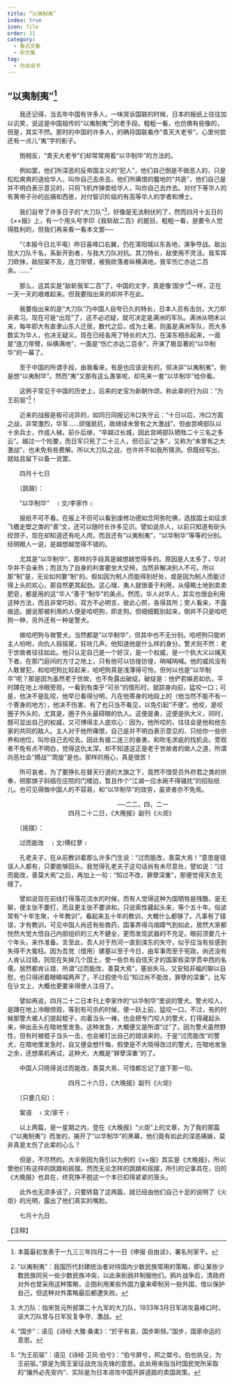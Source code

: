 ```yaml
---
title: “以夷制夷”
index: true
icon: file
order: 31
category:
  - 鲁迅文集
  - 杂文集
tag:  
  - 伪自由书
---
```


## “以夷制夷”[^①]

　　我还记得，当去年中国有许多人，一味哭诉国联的时候，日本的报纸上往往加以讥笑，说这是中国祖传的“以夷制夷”[^②]的老手段。粗粗一看，也仿佛有些像的，但是，其实不然。那时的中国的许多人，的确将国联看作“青天大老爷”，心里何尝还有一点儿“夷”字的影子。

　　倒相反，“青天大老爷”们却常常用着“以华制华”的方法的。

　　例如罢，他们所深恶的反帝国主义的“犯人”，他们自己倒是不做恶人的，只是松松爽爽的送给华人，叫你自己去杀去。他们所痛恨的腹地的“共匪”，他们自己是并不明白表示意见的，只将飞机炸弹卖给华人，叫你自己去炸去。对付下等华人的有黄帝子孙的巡捕和西崽，对付智识阶级的有高等华人的学者和博士。

　　我们自夸了许多日子的“大刀队”[^③]，好像是无法制伏的了，然而四月十五日的《××报》上，有一个用头号字印《我斩敌二百》的题目。粗粗一看，是要令人觉得胜利的，但我们再来看一看本文罢──

　　“（本报今日北平电）昨日喜峰口右翼，仍在滦阳城以东各地，演争夺战。敌出现大刀队千名，系新开到者，与我大刀队对抗。其刀特长，敌使用不灵活。我军挥刀砍抹，敌招架不及，连刀带臂，被我砍落者纵横满地，我军伤亡亦达二百余。……”

　　那么，这其实是“敌斩我军二百”了，中国的文字，真是像‘国步”[^④]一样，正在一天一天的艰难起来。但我要指出来的却并不在此。

　　我要指出来的是“大刀队”乃中国人自夸已久的特长，日本人员有击剑，大刀却非素习。现在可是“出现”了，这不必迟疑，就可决定是满洲的军队。满洲从明末以来，每年即大有直隶山东人迁居，数代之后，成为土著，则虽是满洲军队，而大多数实为华人，也决无疑义。现在已经各用了特长的大刀，在滦东相杀起来，一面是“连刀带臂，纵横满地”，一面是“伤亡亦达二百余”，开演了极显著的“以华制华”的一幕了。

　　至于中国的所谓手段，由我看来，有是也应该说有的，但决非“以夷制夷”，倒是想“以夷制华”。然而“夷”又那有这么愚笨呢，却先来一套“以华制华”给你看。

　　这例子常见于中国的历史上，后来的史官为新朝作颂，称此辈的行为曰：“为王前驱”[^⑤]！

　　近来的战报是极可诧异的，如同日同报记冷口失守云：“十日以后，冷口方面之战，非常激烈，华军……顽强抵抗，故继续未曾有之大激战”，但由宫崎部队以十余兵士，作成人梯，前仆后继，“卒越过长城，因此宫崎部队牺牲二十三名之多云”。越过一个险要，而日军只死了二十三人，但已云“之多”，又称为“未曾有之大激战”，也未免有些费解。所以大刀队之战，也许并不如我所猜测。但既经写出，就姑且留下以备一说罢。

　　四月十七日

　　〔跳踉〕：

　　“以华制华”　﹙文/李家作﹚

　　报纸不可不看。在报上不但可以看到虔修功德如念阿弥陀佛，选拔国士如征求飞檐走壁之类的“善”文，还可以随时长许多见识。譬如说杀人，以前只知道有斫头绞颈子，现在却知道还有吃人肉，而且还有“以夷制夷”，“以华制华”等等的分别。经明眼人一说，是越想越觉得不错的。

　　尤其是“以华制华”，那样的手段真是越想越觉得多的。原因是人太多了，华对华并不会亲热；而且为了自身的利害要坐大交椅，当然非解决别人不可。所以那“制”是，无论如何要“制”的。假如因为制人而能得到好处，或是因为制人而能讨得上头的欢心，那自然更其起劲。这心理，夷人就很善于利用，从侵略土地到卖卖肥皂，都是用的这“华人”善于“制华”的美点。然而，华人对华人，其实也很会利用这种方法，而且非常巧妙。双方不必明言，彼此心照，各得其所；旁人看来，不露痕迹。据说那被利用的人便是哈吧狗，即走狗。但细细甄别起来，倒并不只是哈吧狗一种，另外还有一种是警犬。

　　做哈吧狗与做警犬，当然都是“以华制华”，但其中也不无分别。哈吧狗只能听主人吩咐，向仇人摇摇尾，狂吠几声。他知道他是什么样的身分。警犬则不然：老于世故者往往如此。他只认定自己是一个好汉，是一个权威，是一个执大义以绳天下者。在那门庭间的方寸之地上，只有他可以彷徨彷徨，呐喊呐喊。他的威风没有人敢冒犯，和哈吧狗比较起来，哈吧狗真是浅薄得可怜。但何以也是“以华制华”呢？那是因为虽然老于世故，也不免露出破绽。破绽是：他俨若嫉恶如仇，平时蹲在地上冷眼旁观，一看到有类乎“可杀”的情形时，就踪身向前，猛咬一口；可是，他决不是乱咬，他早已看得分明，凡在他寄身的地段上的（他当然不能不有一个寄身的地方），他决不伤害，有了也只当不看见，以免引起“不便”。他咬，是咬圈子外头的，尤其是，圈子外头最碍眼的仇人。这便是勇，这便是执大义，同时，既可显出自己的权威，又可博得主人底欢心：因为，他所咬的，往往会是他和他东家的共同的敌人。主人对于他所痛恨，自己是并不明白表示意见的，只给你一些供养和地位，叫你自己去咬去。因此有接二连三的奋勇，和吹毛求疵的找机会。旁观者不免有点不明白，觉得这仇太深，却不知道这正是老于世故者的做人之道，所谓向恶社会“搏战”“周旋”是也。那样的用心，真是很苦！

　　所可哀者，为了要挣扎在替天行道的大旗之下，竟然不惜受员外府君之类的供奉，把那旗子斜插在庄院的门楼边，暂且作个“江湖一应水碗不得骚扰”的招贴纸儿。也可见得做中国人的不容易，和“以华制华”的效劳，虽贤者亦不免焉。

　　　　　　　　　　　　　　　　　　──二二，四，二一
　　　　　　　　　　四月二十二日，《大晚报》副刊《火炬》

　　〔摇摆〕：

　　过而能改　﹙文/傅红蓼﹚

　　孔老夫子，在从前教训着那么许多门生说：“过而能改，善莫大焉！”意思是错误人人都有，只要能够回头。我觉得孔老夫子这句话尚有未尽意处，譬如说：“过而能改，善莫大焉”之后，再加上一句：“知过不改，罪孽深重”，那便觉得天衣无缝了。

　　譬如说现在前线打得落花流水的时候，而有人觉得这种为国牺牲是残酷，是无聊，便主张不要打，而且更主张不要讲和，只说索性藏起头来，等个五十年。俗谚常有“十年生聚，十年教训”，看起来五十年的教训，大概什么都够了。凡事有了错误，才有教训，可见中国人尚还有些救药，国事弄得乌烟瘴气到如此，居然大家都恍然大觉大悟自己内部组织的三大不健全，更而发现武器的不充足。眼前须要几十个年头，来作准备。言至此，吾人对于热河一直到滦东的失守，似乎应当有些感到失得不大冤枉。因为吾党（借用）建基以至于今日，由军事而至于宪政，尚还没有人肯认过错，则现在失掉几个国土，使一些负有自信天才的国家栋梁学贯中西的名儒，居然都肯认错，所谓“过而能改，善莫大焉”，塞翁失马，又安知非福的聊以自慰，也只得闭着眼睛喊两声了，不过假使今后“知过尚不能改，罪孽的深重”，比写在讣文上，大概也更要来得使人注目了。

　　譬如再说，四月二十二日本刊上李家作的“以华制华”里说的警犬。警犬咬人，是蹲在地上冷眼傍观，等到有可杀的时候，便一跃上前，猛咬一口，不过，有的时候那警大被人们提起棍子，向着当头一棒，也会把专门咬人的警犬，打得藏起头来，伸出舌头在暗地里发急。这种发急，大概便又是所谓“过”了。因为警犬虽然野性，但有时被棍子当头一击，也会被打出自己的错误来的，于是“过而能改”的警犬，在暗地里发急时，自又便会想忏悔，假使是不大晓得改过的警犬，在暗地发急之余，还想乘机再试，这种犬，大概是“罪孽深重”的了。

　　中国人只晓得说过而能改，善莫大焉，可惜都忘记了底下那一句。

　　　　　　　　　　四月二十六日，《大晚报》副刊《火炬》

　　〔只要几句〕：

　　案语　﹙文/家干﹚

　　以上两篇，是一星期之内，登在《大晚报》“火炬”上的文章，为了我的那篇《“以夷制夷”》而发的，揭开了“以华制华”的黑幕，他们竟有如此的深恶痛嫉，莫非真是太伤了此辈的心么？

　　但是，不尽然的。大半倒因为我引以为例的《××报》其实是《大晚报》，所以使他们有这样的跳踉和摇摆。然而无论怎样的跳踉和摇摆，所引的记事具在，旧的《大晚报》也具在，终究挣不脱这一个本已扣得紧紧的笼头。

　　此外也无须多话了，只要转载了这两篇，就已经由他们自己十足的说明了《火炬》的光明，露出了他们真实的嘴脸。

　　七月十九日

【注释】

[^①]:本篇最初发表于一九三三年四月二十一日《申报·自由谈》，署名何家干。

[^②]:“以夷制夷”：我国历代封建统治者对待国内少数民族常用的策略，即让某些少数民族同另一些少数民族冲突，以此来削弱并制服他们。鸦片战争后，清政府对外也曾采用这种策略，企图利用某些外国力量来牵制另一些外国，借以保护自己，但这种对外策略最后都遭失败。

[^③]:大刀队：指宋哲元所部第二十九军的大刀队，1933年3月日军进攻喜峰口时，该大刀队曾与日军反复争夺、激战。

[^④]:“国步”：语见《诗经·大雅·桑柔》：“於乎有哀，国步斯频。”国步，国家命运的意思。

[^⑤]:“为王前驱”：语见《诗经·卫风·伯兮》：“伯兮屏兮，邦之桀兮。伯也执殳，为王前驱。”原是为周王室征战充当先锋的意思。此处用来指当时国民党所采取的“攘外必先安内”、实际是为日本进攻中国开辟道路的卖国政策。

